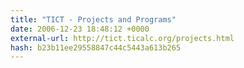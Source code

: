 ```yaml
---
title: "TICT - Projects and Programs"
date: 2006-12-23 18:48:12 +0000
external-url: http://tict.ticalc.org/projects.html
hash: b23b11ee29558847c44c5443a613b265
---
```



